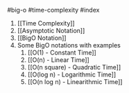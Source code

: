 #big-o #time-complexity #index

1. [[Time Complexity]]
2. [[Asymptotic Notation]]
3. [[BigO Notation]]
4. Some BigO notations with examples
	1. [[O(1) - Constant Time]]
	2. [[O(n) - Linear Time]]
	3. [[O(n square) - Quadratic Time]]
	4. [[O(log n) - Logarithmic Time]]
	5. [[O(n log n) - Linearithmic Time]]
